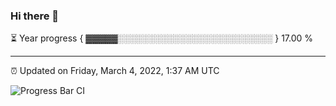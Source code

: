 ### Hi there 👋

⏳ Year progress { ▓▓▓▓▓░░░░░░░░░░░░░░░░░░░░░░░░░ } 17.00 %

---

⏰ Updated on Friday, March 4, 2022, 1:37 AM UTC

![Progress Bar CI](https://github.com/arthurbuhl/arthurbuhl/workflows/Progress%20Bar%20CI/badge.svg)
